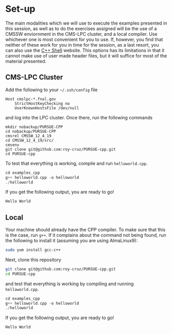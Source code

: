 # Set-up

The main modalities which we will use to execute the examples presented in this session, as well as to do the exercises assigned will be the use of a CMSSW enviornment in the CMS-LPC cluster, and a local compiler. Use whichever one is most convenient for you to use. If, however, you find that neither of these work for you in time for the session, as a last resort, you can also use the [C++ Shell](https://cpp.sh/) website. This options has its limitations in that it cannot make use of user made header files, but it will suffice for most of the material presented.

## CMS-LPC Cluster

Add the following to your `~/.ssh/config` file

```
Host cmslpc-*.fnal.gov
    StrictHostKeyChecking no
    UserKnownHostsFile /dev/null
```

and log into the LPC cluster. Once there, run the following commands

```{code} bash
mkdir nobackup/PURSUE-CPP
cd nobackup/PURSUE-CPP
cmsrel CMSSW_12_4_19
cd CMSSW_12_4_19/src/
cmsenv
git clone git@github.com:roy-cruz/PURSUE-cpp.git
cd PURSUE-cpp
```

To test that everything is working, compile and run `helloworld.cpp`.

```cpp
cd examples_cpp
g++ helloworld.cpp -o helloworld
./helloworld
```

If you get the following output, you are ready to go!

```cpp
Hello World
```

## Local

Your machine should already have the CPP compiler. To make sure that this is the case, run `g++`. If it complains about the command not being found, run the following to install it (assuming you are using AlmaLinux9):

```bash
sudo yum install gcc-c++
```

Next, clone this repository

```bash
git clone git@github.com:roy-cruz/PURSUE-cpp.git
cd PURSUE-cpp
```

and test that everything is working by compiling and running `helloworld.cpp`.

```cpp
cd examples_cpp
g++ helloworld.cpp -o helloworld
./helloworld
```

If you get the following output, you are ready to go!

```cpp
Hello World
```
